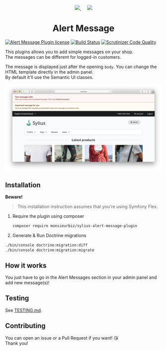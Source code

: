 <p align="center">
    <a href="https://monsieurbiz.com" target="_blank">
        <img src="https://monsieurbiz.com/logo.png" width="250px" />
    </a>
    &nbsp;&nbsp;&nbsp;&nbsp;
    <a href="https://sylius.com" target="_blank">
        <img src="https://demo.sylius.com/assets/shop/img/logo.png" width="200px" />
    </a>
</p>

<h1 align="center">Alert Message</h1>

[![Alert Message Plugin license](https://img.shields.io/github/license/monsieurbiz/SyliusAlertMessagePlugin?public)](https://github.com/monsieurbiz/SyliusAlertMessagePlugin/blob/master/LICENSE.txt)
[![Build Status](https://img.shields.io/github/workflow/status/monsieurbiz/SyliusAlertMessagePlugin/PHP%20Composer)](https://github.com/monsieurbiz/SyliusAlertMessagePlugin/actions?query=workflow%3A%22PHP+Composer%22)
[![Scrutinizer Code Quality](https://scrutinizer-ci.com/g/monsieurbiz/SyliusAlertMessagePlugin/badges/quality-score.png?b=master)](https://scrutinizer-ci.com/g/monsieurbiz/SyliusAlertMessagePlugin/?branch=master)

This plugins allows you to add simple messages on your shop.  
The messages can be different for logged-in customers.

The message is displayed just after the opening `body`. You can change the HTML template directly in the admin panel.  
By default it'll use the Semantic UI classes.

![](screenshot.png) 

## Installation

**Beware!**

> This installation instruction assumes that you're using Symfony Flex.

1. Require the plugin using composer

    ```bash
    composer require monsieurbiz/sylius-alert-message-plugin
    ```

2. Generate & Run Doctrine migrations

```
./bin/console doctrine:migration:diff
./bin/console doctrine:migration:migrate
```

## How it works

You just have to go in the Alert Messages section in your admin panel and add new message(s)! 

## Testing

See [TESTING.md](TESTING.md).

## Contributing

You can open an issue or a Pull Request if you want! 😘  
Thank you!
